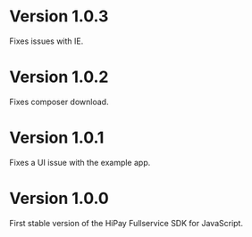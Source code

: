 # Version 1.0.3
Fixes issues with IE.

# Version 1.0.2
Fixes composer download.

# Version 1.0.1
Fixes a UI issue with the example app.

# Version 1.0.0
First stable version of the HiPay Fullservice SDK for JavaScript.

